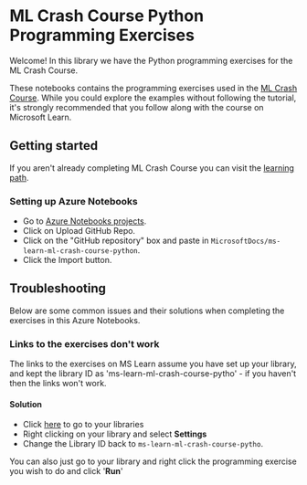 # ML Crash Course Python Programming Exercises

Welcome! In this library we have the Python programming exercises for the ML Crash Course.

These notebooks contains the programming exercises used in the [ML Crash Course](https://docs.microsoft.com/learn/paths/ml-crash-course). While you could explore the examples without following the tutorial, it's strongly recommended that you follow along with the course on Microsoft Learn.

## Getting started

If you aren't already completing ML Crash Course you can visit the [learning path](https://docs.microsoft.com/learn/paths/ml-crash-course).

### Setting up Azure Notebooks

* Go to [Azure Notebooks projects](https://notebooks.azure.com/home/projects#).
* Click on Upload GitHub Repo.
* Click on the "GitHub repository" box and paste in ```MicrosoftDocs/ms-learn-ml-crash-course-python```.
* Click the Import button.

## Troubleshooting

Below are some common issues and their solutions when completing the exercises in this Azure Notebooks.

### Links to the exercises don't work

The links to the exercises on MS Learn assume you have set up your library, and kept the library ID as 'ms-learn-ml-crash-course-pytho' - if you haven't then the links won't work.

#### Solution

* Click [here](https://notebooks.azure.com/home/libraries) to go to your libraries
* Right clicking on your library and select __Settings__
* Change the Library ID back to ```ms-learn-ml-crash-course-pytho```.

You can also just go to your library and right click the programming exercise you wish to do and click '__Run__'
